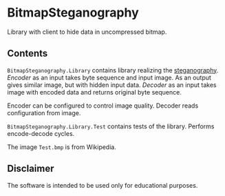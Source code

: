 # BitmapSteganography

Library with client to hide data in uncompressed bitmap.

## Contents

`BitmapSteganography.Library` contains library realizing the
[steganography](https://en.wikipedia.org/wiki/Steganography).
_Encoder_ as an input takes byte sequence and input image.
As an output gives similar image, but with hidden input data.
_Decoder_ as an input takes image with encoded data and returns
original byte sequence.

Encoder can be configured to control image quality.
Decoder reads configuration from image.

`BitmapSteganography.Library.Test` contains tests of the library.
Performs encode-decode cycles.

The image `Test.bmp` is from Wikipedia.

## Disclaimer

The software is intended to be used only for educational purposes.
